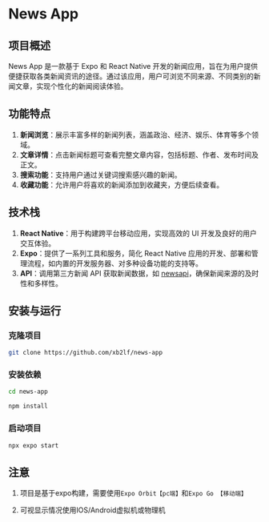 # News App

## 项目概述

News App 是一款基于 Expo 和 React Native 开发的新闻应用，旨在为用户提供便捷获取各类新闻资讯的途径。通过该应用，用户可浏览不同来源、不同类别的新闻文章，实现个性化的新闻阅读体验。

## 功能特点

1. **新闻浏览**：展示丰富多样的新闻列表，涵盖政治、经济、娱乐、体育等多个领域。
2. **文章详情**：点击新闻标题可查看完整文章内容，包括标题、作者、发布时间及正文。
3. **搜索功能**：支持用户通过关键词搜索感兴趣的新闻。
4. **收藏功能**：允许用户将喜欢的新闻添加到收藏夹，方便后续查看。

## 技术栈

1. **React Native**：用于构建跨平台移动应用，实现高效的 UI 开发及良好的用户交互体验。
2. **Expo**：提供了一系列工具和服务，简化 React Native 应用的开发、部署和管理流程，如内置的开发服务器、对多种设备功能的支持等。
3. **API**：调用第三方新闻 API 获取新闻数据，如 [newsapi](https://newsapi.org)，确保新闻来源的及时性和多样性。

## 安装与运行

### 克隆项目

```bash
git clone https://github.com/xb2lf/news-app
```

### 安装依赖

```bash
cd news-app

npm install
```

### 启动项目

```bash
npx expo start
```

## 注意

1. 项目是基于expo构建，需要使用`Expo Orbit【pc端】`和`Expo Go 【移动端】`

2. 可视显示情况使用IOS/Android虚拟机或物理机
